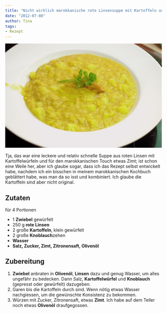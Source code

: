 ```yaml
---
title: "Nicht wirklich marokkanische rote Linsensuppe mit Kartoffeln und Zimt"
date: "2012-07-08" 
author: Tina
tags:
- Rezept
---
```


![Rote-Linsen-Kartoffelsuppe](images/linsensuppe.jpg)

Tja, das war eine leckere und relativ schnelle Suppe aus roten Linsen mit Kartoffelwürfeln und für den marokkanischen Touch etwas Zimt; ist schon eine Weile her, aber ich glaube sogar, dass ich das Rezept selbst entwickelt habe, nachdem ich ein bisschen in meinem marokkanischen Kochbuch geblättert habe, was man da so isst und kombiniert. Ich glaube die Kartoffeln sind aber nicht original.

## Zutaten

für 4 Portionen

- 1 **Zwiebel** gewürfelt
- 250 g **rote Linsen**
- 2 große **Kartoffeln**, klein gewürfelt
- 2 große **Knoblauch**zehen
- **Wasser**
- **Salz, Zucker, Zimt, Zitronensaft, Olivenöl**

## Zubereitung

1. **Zwiebel** anbraten in **Olivenöl**, **Linsen** dazu und genug Wasser, um alles ungefähr zu bedecken. Dann Salz, **Kartoffelwürfel** und **Knoblauch** (gepresst oder gewürfelt) dazugeben.
2. Garen bis die Kartoffeln durch sind. Wenn nötig etwas Wasser nachgiessen, um die gewünschte Konsistenz zu bekommen.
3. Würzen mit Zucker, Zitronensaft, etwas **Zimt**. Ich habe auf dem Teller noch etwas **Olivenöl** draufgegossen.
